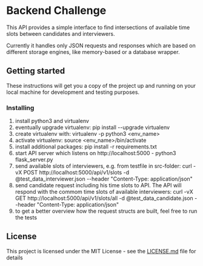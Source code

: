 # Backend Challenge

This API provides a simple interface to find intersections of available
time slots between candidates and interviewers.

Currently it handles only JSON requests and responses which are based
on different storage engines, like memory-based or a database wrapper.

## Getting started

These instructions will get you a copy of the project up and running on your local machine
for development and testing purposes.

### Installing
1. install python3 and virtualenv
2. eventually upgrade virtualenv:
    pip install --upgrade virtualenv
3. create virtualenv with:
    virtualenv -p python3 <env_name>
4. activate virtualenv:
    source <env_name>/bin/activate
5. install additional packages:
    pip install -r requirements.txt
5. start API server which listens on http://localhost:5000 -
    python3 flask_server.py
6. send available slots of interviewers, e.g. from testfile in src-folder:
    curl -vX POST http://localhost:5000/api/v1/slots -d @test_data_interviewer.json --header "Content-Type: application/json"
7. send candidate request including his time slots to API. The API will respond with the commom time slots of
   available interviewers:
    curl -vX GET http://localhost:5000/api/v1/slots/all -d @test_data_candidate.json --header "Content-Type: application/json"
8. to get a better overview how the request structs are built, feel free to run the tests

## License

This project is licensed under the MIT License - see the [LICENSE.md](LICENSE.md) file for details
